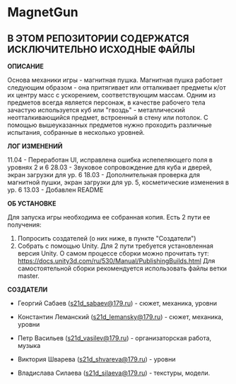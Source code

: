 MagnetGun
=============================================================
В ЭТОМ РЕПОЗИТОРИИ СОДЕРЖАТСЯ ИСКЛЮЧИТЕЛЬНО ИСХОДНЫЕ ФАЙЛЫ
-------------------------------------------------------------

**ОПИСАНИЕ**

Основа механики игры - магнитная пушка. Магнитная пушка работает следующим образом - она притягивает или отталкивает 
предметы к/от их центру масс с ускорением, соответствующим
массам. Одним из предметов всегда является персонаж, в качестве рабочего тела зачастую используется куб или "гвоздь" - металлический неотталкивающийся предмет, встроенный в стену
или потолок. С помощью вышеуказанных предметов нужно проходить
различные испытания, собранные в несколько уровней. 


**ЛОГ ИЗМЕНЕНИЙ**

11.04 - Переработан UI, исправлена ошибка испепеляющего поля в уровнях 2 и 6
28.03 - Звуковое сопровождение для куба и дверей, экран загрузки для ур. 6
18.03 - Дополнительная проверка для магнитной пушки, экран загрузки для ур. 5, косметические изменения в ур. 6
13.03 - Добавлен README


**ОБ УСТАНОВКЕ**

Для запуска игры необходима ее собранная копия. Есть 2 пути
ее получения:
1. Попросить создателей (о них ниже, в пункте "Создатели")
2. Собрать с помощью Unity.
Для 2 пути требуется установленная версия Unity.
О самом процессе сборки можно прочитать тут:
https://docs.unity3d.com/ru/530/Manual/PublishingBuilds.html
Для самостоятельной сборки рекомендуется использовать файлы
ветки master. 

**СОЗДАТЕЛИ**

- Георгий Сабаев (s21d_sabaev@179.ru) - cюжет, механика, уровни

- Константин Леманский (s21d_lemansky@179.ru) - cюжет, механика, уровни

- Петр Васильев (s21d_vasilev@179.ru) - организаторская работа, музыка

- Виктория Шварева (s21d_shvareva@179.ru) - уровни

- Владислава Силаева (s21d_silaeva@179.ru) - текстуры, модели.

